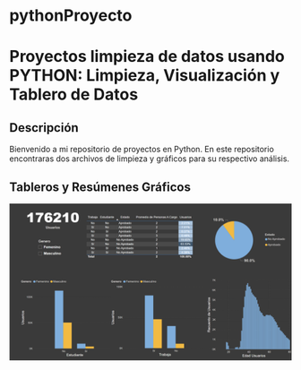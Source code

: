 # pythonProyecto
# Proyectos limpieza de datos usando PYTHON: Limpieza, Visualización y Tablero de Datos

## Descripción
Bienvenido a mi repositorio de proyectos en Python. En este repositorio encontraras dos archivos de limpieza y gráficos para su respectivo análisis. 

## Tableros y Resúmenes Gráficos

![tablero 1](assets/TableroProyecto.png)
